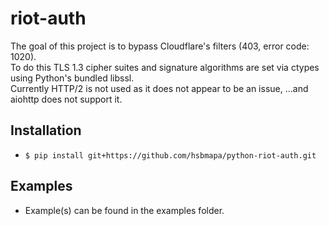 # riot-auth

The goal of this project is to bypass Cloudflare's filters (403, error code: 1020).\
To do this TLS 1.3 cipher suites and signature algorithms are set via ctypes using Python's bundled libssl.\
Currently HTTP/2 is not used as it does not appear to be an issue, ...and aiohttp does not support it.


## Installation
 - `$ pip install git+https://github.com/hsbmapa/python-riot-auth.git`

## Examples
 - Example(s) can be found in the examples folder.
